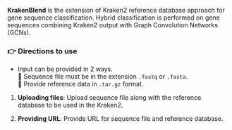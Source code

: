 **KrakenBlend** is the extension of Kraken2 reference database approach for gene sequence classification. Hybrid classification is performed on gene sequences combining Kraken2 output with Graph Convolution Networks (GCNs). 

### 👉 Directions to use 
- Input can be provided in 2 ways.\
 🔴 Sequence file must be in the extension `.fastq` or `.fasta`.\
 🔴 Provide reference data in `.tar.gz` format.

1. **Uploading files**: 
Upload sequence file along with the reference database to be used in the Kraken2.

2. **Providing URL**: 
Provide URL for sequence file and reference database.